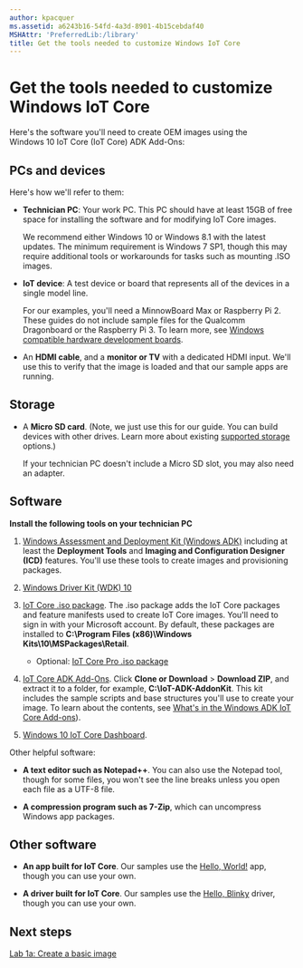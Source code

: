```yaml
---
author: kpacquer
ms.assetid: a6243b16-54fd-4a3d-8901-4b15cebdaf40
MSHAttr: 'PreferredLib:/library'
title: Get the tools needed to customize Windows IoT Core
---
```


# Get the tools needed to customize Windows IoT Core


Here's the software you'll need to create OEM images using the Windows 10 IoT Core (IoT Core) ADK Add-Ons:

## <span id="PCs_and_devices"></span><span id="pcs_and_devices"></span><span id="PCS_AND_DEVICES"></span>PCs and devices


Here's how we'll refer to them:

-   **Technician PC**: Your work PC. This PC should have at least 15GB of free space for installing the software and for modifying IoT Core images.

    We recommend either Windows 10 or Windows 8.1 with the latest updates. The minimum requirement is Windows 7 SP1, though this may require additional tools or workarounds for tasks such as mounting .ISO images.

-   **IoT device**: A test device or board that represents all of the devices in a single model line.

    For our examples, you'll need a MinnowBoard Max or Raspberry Pi 2. These guides do not include sample files for the Qualcomm Dragonboard or the Raspberry Pi 3. To learn more, see [Windows compatible hardware development boards](https://msdn.microsoft.com/library/windows/hardware/dn914597).

-   An **HDMI cable**, and a **monitor or TV** with a dedicated HDMI input. We'll use this to verify that the image is loaded and that our sample apps are running.

## <span id="Storage"></span><span id="storage"></span><span id="STORAGE"></span>Storage


-   A **Micro SD card**. (Note, we just use this for our guide. You can build devices with other drives. Learn more about existing [supported storage](https://developer.microsoft.com/windows/iot/docs/hardwarecompatlist#Storage) options.)

    If your technician PC doesn't include a Micro SD slot, you may also need an adapter.

## <span id="Software"></span><span id="software"></span><span id="SOFTWARE"></span>Software

**Install the following tools on your technician PC**

1.  [Windows Assessment and Deployment Kit (Windows ADK)](http://go.microsoft.com/fwlink/?LinkId=526803) including at least the **Deployment Tools** and **Imaging and Configuration Designer (ICD)** features. You'll use these tools to create images and provisioning packages.

2.  [Windows Driver Kit (WDK) 10](http://developer.microsoft.com/windows/hardware/windows-driver-kit)

3.  [IoT Core .iso package](https://www.microsoft.com/download/confirmation.aspx?id=53898). The .iso package adds the IoT Core packages and feature manifests used to create IoT Core images. You'll need to sign in with your Microsoft account. By default, these packages are installed to **C:\\Program Files (x86)\\Windows Kits\\10\\MSPackages\\Retail**.

    - Optional: [IoT Core Pro .iso package](https://www.microsoft.com/download/confirmation.aspx?id=53899)

4.  [IoT Core ADK Add-Ons](https://github.com/ms-iot/iot-adk-addonkit/).  Click **Clone or Download** > **Download ZIP**, and extract it to a folder, for example, **C:\\IoT-ADK-AddonKit**. This kit includes the sample scripts and base structures you'll use to create your image. To learn about the contents, see [What's in the Windows ADK IoT Core Add-ons](iot-core-adk-addons.md)).

5.  [Windows 10 IoT Core Dashboard](http://go.microsoft.com/fwlink/p/?LinkId=708576).

Other helpful software:

-   **A text editor such as Notepad++**. You can also use the Notepad tool, though for some files, you won't see the line breaks unless you open each file as a UTF-8 file.

-   **A compression program such as 7-Zip**, which can uncompress Windows app packages.

## <span id="Other_software"></span><span id="other_software"></span><span id="OTHER_SOFTWARE"></span>Other software


-   **An app built for IoT Core**. Our samples use the [Hello, World!](https://developer.microsoft.com/windows/iot/samples/helloworld) app, though you can use your own.

-   **A driver built for IoT Core**. Our samples use the [Hello, Blinky](https://developer.microsoft.com/windows/iot/samples/helloblinky) driver, though you can use your own.

## <span id="Next_steps"></span><span id="next_steps"></span><span id="NEXT_STEPS"></span>Next steps

[Lab 1a: Create a basic image](create-a-basic-image.md)